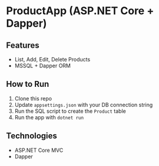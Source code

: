 # ProductApp (ASP.NET Core + Dapper)

## Features
- List, Add, Edit, Delete Products
- MSSQL + Dapper ORM

## How to Run

1. Clone this repo
2. Update `appsettings.json` with your DB connection string
3. Run the SQL script to create the `Product` table
4. Run the app with `dotnet run`

## Technologies
- ASP.NET Core MVC
- Dapper
